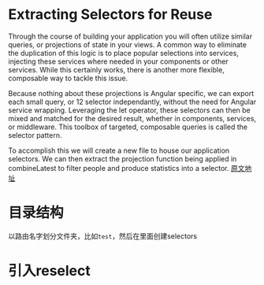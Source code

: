 # Extracting Selectors for Reuse

Through the course of building your application you will often utilize similar queries, or projections of state in your views. A common way to eliminate the duplication of this logic is to place popular selections into services, injecting these services where needed in your components or other services. While this certainly works, there is another more flexible, composable way to tackle this issue.

Because nothing about these projections is Angular specific, we can export each small query, or 12 selector independantly, without the need for Angular service wrapping. Leveraging the let operator, these selectors can then be mixed and matched for the desired result, whether in components, services, or middleware. This toolbox of targeted, composable queries is called the selector pattern.

To accomplish this we will create a new file to house our application selectors. We can then extract the projection function being applied in combineLatest to filter people and produce statistics into a selector.
[原文地址](https://gist.github.com/btroncone/a6e4347326749f938510#extracting-selectors-for-reuse)

# 目录结构

以路由名字划分文件夹，比如`test`，然后在里面创建selectors

# 引入reselect
